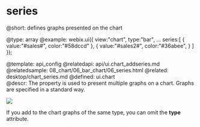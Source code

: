series
=============


@short:
	defines graphs presented on the chart

@type: array
@example:
webix.ui({
	view:"chart",
	type:"bar",
	...
	series:[
		{
			value:"#sales#",
			color:"#58dccd"
		},
		{
			value:"#sales2#",
			color:"#36abee",
		}
	]
});

@template:	api_config
@relatedapi:
	api/ui.chart_addseries.md
@relatedsample:
	08_chart/06_bar_chart/06_series.html
@related:
	desktop/chart_series.md
@defined:	ui.chart	
@descr:
The property is used to present multiple graphs on a chart. Graphs are specified in a standard way.

<img src="api/series_property.png"/>



If you add to the chart graphs of the same type, you can omit the **type** attribute.